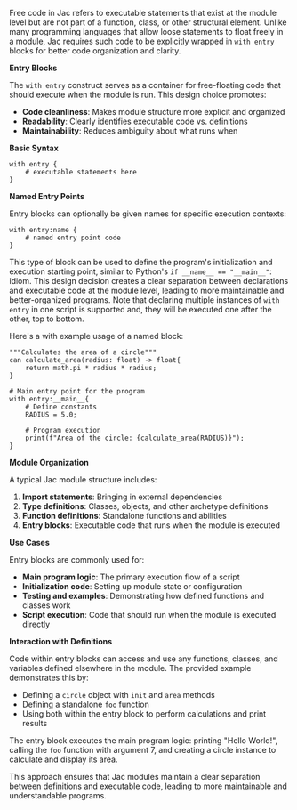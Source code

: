 Free code in Jac refers to executable statements that exist at the module level but are not part of a function, class, or other structural element. Unlike many programming languages that allow loose statements to float freely in a module, Jac requires such code to be explicitly wrapped in `with entry` blocks for better code organization and clarity.

**Entry Blocks**

The `with entry` construct serves as a container for free-floating code that should execute when the module is run. This design choice promotes:

- **Code cleanliness**: Makes module structure more explicit and organized
- **Readability**: Clearly identifies executable code vs. definitions
- **Maintainability**: Reduces ambiguity about what runs when

**Basic Syntax**

```jac
with entry {
    # executable statements here
}
```

**Named Entry Points**

Entry blocks can optionally be given names for specific execution contexts:

```jac
with entry:name {
    # named entry point code
}
```

This type of block can be used to define the program's initialization and execution starting point, similar to Python's `if __name__ == "__main__"`: idiom. This design decision creates a clear separation between declarations and executable code at the module level, leading to more maintainable and better-organized programs. Note that declaring multiple instances of ```with entry``` in one script is supported and, they will be executed one after the other, top to bottom.

Here's a with example usage of a named block:

```jac linenums="1"
"""Calculates the area of a circle"""
can calculate_area(radius: float) -> float{
    return math.pi * radius * radius;
}

# Main entry point for the program
with entry:__main__{
    # Define constants
    RADIUS = 5.0;

    # Program execution
    print(f"Area of the circle: {calculate_area(RADIUS)}");
}
```
**Module Organization**

A typical Jac module structure includes:

1. **Import statements**: Bringing in external dependencies
2. **Type definitions**: Classes, objects, and other archetype definitions  
3. **Function definitions**: Standalone functions and abilities
4. **Entry blocks**: Executable code that runs when the module is executed

**Use Cases**

Entry blocks are commonly used for:

- **Main program logic**: The primary execution flow of a script
- **Initialization code**: Setting up module state or configuration
- **Testing and examples**: Demonstrating how defined functions and classes work
- **Script execution**: Code that should run when the module is executed directly

**Interaction with Definitions**

Code within entry blocks can access and use any functions, classes, and variables defined elsewhere in the module. The provided example demonstrates this by:

- Defining a `circle` object with `init` and `area` methods
- Defining a standalone `foo` function
- Using both within the entry block to perform calculations and print results

The entry block executes the main program logic: printing "Hello World!", calling the `foo` function with argument 7, and creating a circle instance to calculate and display its area.

This approach ensures that Jac modules maintain a clear separation between definitions and executable code, leading to more maintainable and understandable programs.
